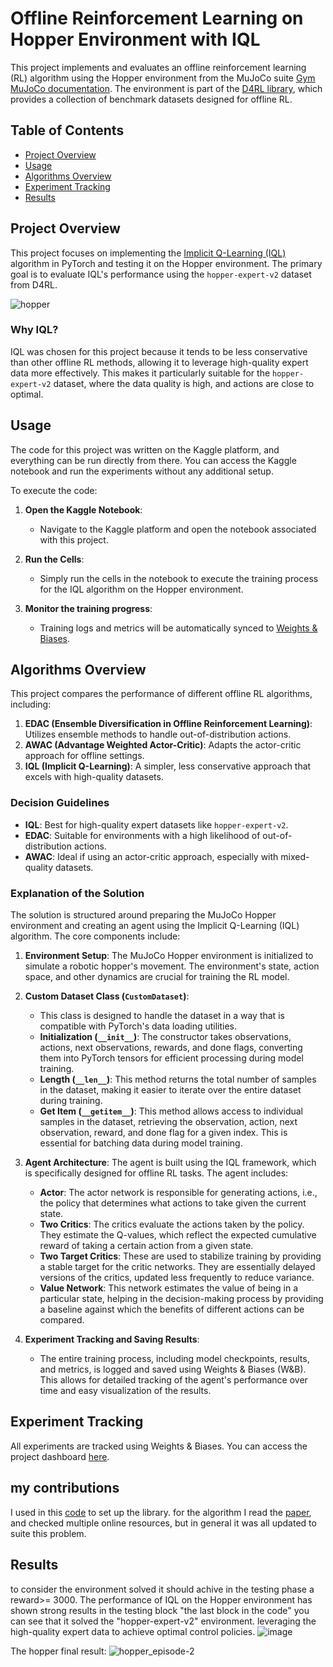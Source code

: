 
# Offline Reinforcement Learning on Hopper Environment with IQL

This project implements and evaluates an offline reinforcement learning (RL) algorithm using the Hopper environment from the MuJoCo suite [Gym MuJoCo documentation](https://www.gymlibrary.dev/environments/mujoco/hopper/). The environment is part of the [D4RL library](https://github.com/Farama-Foundation/D4RL), which provides a collection of benchmark datasets designed for offline RL.

## Table of Contents

- [Project Overview](#project-overview)
- [Usage](#usage)
- [Algorithms Overview](#algorithms-overview)
- [Experiment Tracking](#experiment-tracking)
- [Results](#results)

## Project Overview

This project focuses on implementing the [Implicit Q-Learning (IQL)](https://arxiv.org/abs/2110.06169) algorithm in PyTorch and testing it on the Hopper environment. The primary goal is to evaluate IQL's performance using the `hopper-expert-v2` dataset from D4RL.

![hopper](https://github.com/user-attachments/assets/03a47f98-74f3-4dfa-a4a1-b7bd5df73fa4)

### Why IQL?

IQL was chosen for this project because it tends to be less conservative than other offline RL methods, allowing it to leverage high-quality expert data more effectively. This makes it particularly suitable for the `hopper-expert-v2` dataset, where the data quality is high, and actions are close to optimal.

## Usage

The code for this project was written on the Kaggle platform, and everything can be run directly from there. You can access the Kaggle notebook and run the experiments without any additional setup.

To execute the code:

1. **Open the Kaggle Notebook**:
   - Navigate to the Kaggle platform and open the notebook associated with this project.

2. **Run the Cells**:
   - Simply run the cells in the notebook to execute the training process for the IQL algorithm on the Hopper environment.

3. **Monitor the training progress**:
   - Training logs and metrics will be automatically synced to [Weights & Biases](https://wandb.ai/anwar96ibrahim-student/offline-RL?nw=nwuseranwar96ibrahim).

## Algorithms Overview

This project compares the performance of different offline RL algorithms, including:

1. **EDAC (Ensemble Diversification in Offline Reinforcement Learning)**: Utilizes ensemble methods to handle out-of-distribution actions.
2. **AWAC (Advantage Weighted Actor-Critic)**: Adapts the actor-critic approach for offline settings.
3. **IQL (Implicit Q-Learning)**: A simpler, less conservative approach that excels with high-quality datasets.

### Decision Guidelines

- **IQL**: Best for high-quality expert datasets like `hopper-expert-v2`.
- **EDAC**: Suitable for environments with a high likelihood of out-of-distribution actions.
- **AWAC**: Ideal if using an actor-critic approach, especially with mixed-quality datasets.

### Explanation of the Solution

The solution is structured around preparing the MuJoCo Hopper environment and creating an agent using the Implicit Q-Learning (IQL) algorithm. The core components include:

1. **Environment Setup**: The MuJoCo Hopper environment is initialized to simulate a robotic hopper's movement. The environment's state, action space, and other dynamics are crucial for training the RL model.

2. **Custom Dataset Class (`CustomDataset`)**: 
   - This class is designed to handle the dataset in a way that is compatible with PyTorch's data loading utilities.
   - **Initialization (`__init__`)**: The constructor takes observations, actions, next observations, rewards, and done flags, converting them into PyTorch tensors for efficient processing during model training.
   - **Length (`__len__`)**: This method returns the total number of samples in the dataset, making it easier to iterate over the entire dataset during training.
   - **Get Item (`__getitem__`)**: This method allows access to individual samples in the dataset, retrieving the observation, action, next observation, reward, and done flag for a given index. This is essential for batching data during model training.

3. **Agent Architecture**: The agent is built using the IQL framework, which is specifically designed for offline RL tasks. The agent includes:
   - **Actor**: The actor network is responsible for generating actions, i.e., the policy that determines what actions to take given the current state.
   - **Two Critics**: The critics evaluate the actions taken by the policy. They estimate the Q-values, which reflect the expected cumulative reward of taking a certain action from a given state.
   - **Two Target Critics**: These are used to stabilize training by providing a stable target for the critic networks. They are essentially delayed versions of the critics, updated less frequently to reduce variance.
   - **Value Network**: This network estimates the value of being in a particular state, helping in the decision-making process by providing a baseline against which the benefits of different actions can be compared.

4. **Experiment Tracking and Saving Results**: 
   - The entire training process, including model checkpoints, results, and metrics, is logged and saved using Weights & Biases (W&B). This allows for detailed tracking of the agent's performance over time and easy visualization of the results.

## Experiment Tracking

All experiments are tracked using Weights & Biases. You can access the project dashboard [here](https://wandb.ai/anwar96ibrahim-student/offline-RL?nw=nwuseranwar96ibrahim).

## my contributions

I used in this [code](https://www.kaggle.com/code/mmdalix/openai-gym-mujoco-env-setup-and-training-2022) to set up the library.
for the algorithm I read the [paper](https://arxiv.org/pdf/2110.06169), and checked multiple online resources, but in general it was all updated to suite this problem.

## Results

to consider the environment solved it should achive in the testing phase a reward>= 3000.
The performance of IQL on the Hopper environment has shown strong results in the testing block "the last block in the code" you can see that it solved the "hopper-expert-v2" environment. leveraging the high-quality expert data to achieve optimal control policies.
![image](https://github.com/user-attachments/assets/f430782f-53bd-4d54-8508-c3d9cfe3d690)

The hopper final result:
![hopper_episode-2](https://github.com/user-attachments/assets/1516f698-f8db-45a4-9c2c-56e7de15784f)





